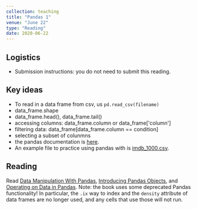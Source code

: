```yaml
---
collection: teaching
title: "Pandas 1"
venue: "June 22"
type: "Reading"
date: 2020-06-22
---
```

## Logistics
* Submission instructions: you do not need to submit this reading.

## Key ideas
* To read in a data frame from csv, us `pd.read_csv(filename)`
* data_frame.shape
* data_frame.head(), data_frame.tail()
* accessing columns: data_frame.column or data_frame['column']
* filtering data: data_frame[data_frame.column == condition]
* selecting a subset of colunmns
* the pandas documentation is [here](https://pandas.pydata.org/).
* An example file to practice using pandas with is [imdb_1000.csv](/Users/lucywilliams/lgw2.github.io/_teaching/csci127-summer-2020/readings/imbd_1000.csv).


## Reading
Read [Data Manipulation With Pandas](https://colab.research.google.com/github/jakevdp/PythonDataScienceHandbook/blob/master/notebooks/03.00-Introduction-to-Pandas.ipynb),
[Introducing Pandas Objects](https://colab.research.google.com/github/jakevdp/PythonDataScienceHandbook/blob/master/notebooks/03.01-Introducing-Pandas-Objects.ipynb),
and [Operating on Data in Pandas](https://colab.research.google.com/github/jakevdp/PythonDataScienceHandbook/blob/master/notebooks/03.03-Operations-in-Pandas.ipynb).
Note: the book uses some deprecated Pandas functionality! In particular, the
`.ix` way to index and the `density` attribute of data frames are no longer
used, and any cells that use those will not run.
